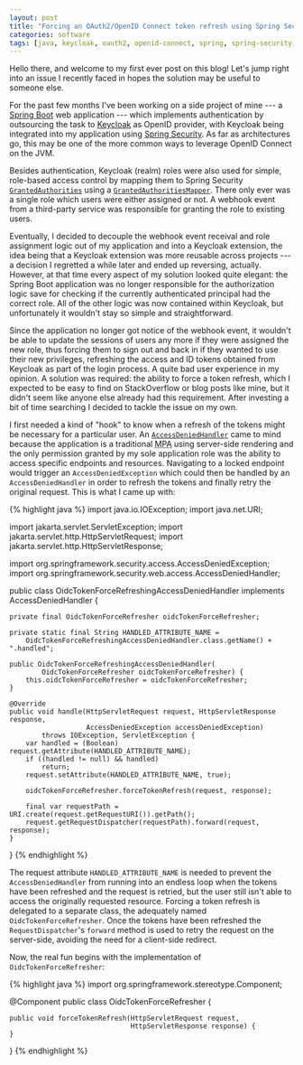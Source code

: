 ```yaml
---
layout: post
title: "Forcing an OAuth2/OpenID Connect token refresh using Spring Security"
categories: software
tags: [java, keycloak, oauth2, openid-connect, spring, spring-security, workaround]
---
```


Hello there, and welcome to my first ever post on this blog! Let's jump right into an issue I recently faced in hopes the solution may be useful to someone else.

For the past few months I've been working on a side project of mine --- a [Spring Boot][spring-boot] web application --- which implements authentication by outsourcing the task to [Keycloak][keycloak] as OpenID provider, with Keycloak being integrated into my application using [Spring Security][spring-security]. As far as architectures go, this may be one of the more common ways to leverage OpenID Connect on the JVM.

Besides authentication, Keycloak (realm) roles were also used for simple, role-based access control by mapping them to Spring Security [`GrantedAuthorities`][granted-authority] using a [`GrantedAuthoritiesMapper`][granted-authorities-mapper]. There only ever was a single role which users were either assigned or not. A webhook event from a third-party service was responsible for granting the role to existing users.

Eventually, I decided to decouple the webhook event receival and role assignment logic out of my application and into a Keycloak extension, the idea being that a Keycloak extension was more reusable across projects --- a decision I regretted a while later and ended up reversing, actually. However, at that time every aspect of my solution looked quite elegant: the Spring Boot application was no longer responsible for the authorization logic save for checking if the currently authenticated principal had the correct role. All of the other logic was now contained within Keycloak, but unfortunately it wouldn't stay so simple and straightforward.

Since the application no longer got notice of the webhook event, it wouldn't be able to update the sessions of users any more if they were assigned the new role, thus forcing them to sign out and back in if they wanted to use their new privileges, refreshing the access and ID tokens obtained from Keycloak as part of the login process. A quite bad user experience in my opinion. A solution was required: the ability to force a token refresh, which I expected to be easy to find on StackOverflow or blog posts like mine, but it didn't seem like anyone else already had this requirement. After investing a bit of time searching I decided to tackle the issue on my own.

I first needed a kind of "hook" to know when a refresh of the tokens might be necessary for a particular user. An [`AccessDeniedHandler`][access-denied-handler] came to mind because the application is a traditional <abbr title="Multi-page application">MPA</abbr> using server-side rendering and the only permission granted by my sole application role was the ability to access specific endpoints and resources. Navigating to a locked endpoint would trigger an `AccessDeniedException` which could then be handled by an `AccessDeniedHandler` in order to refresh the tokens and finally retry the original request. This is what I came up with:

{% highlight java %}
import java.io.IOException;
import java.net.URI;

import jakarta.servlet.ServletException;
import jakarta.servlet.http.HttpServletRequest;
import jakarta.servlet.http.HttpServletResponse;

import org.springframework.security.access.AccessDeniedException;
import org.springframework.security.web.access.AccessDeniedHandler;

public class OidcTokenForceRefreshingAccessDeniedHandler
        implements AccessDeniedHandler {

    private final OidcTokenForceRefresher oidcTokenForceRefresher;

    private static final String HANDLED_ATTRIBUTE_NAME =
        OidcTokenForceRefreshingAccessDeniedHandler.class.getName() + ".handled";

    public OidcTokenForceRefreshingAccessDeniedHandler(
            OidcTokenForceRefresher oidcTokenForceRefresher) {
        this.oidcTokenForceRefresher = oidcTokenForceRefresher;
    }

    @Override
    public void handle(HttpServletRequest request, HttpServletResponse response,
                       AccessDeniedException accessDeniedException)
            throws IOException, ServletException {
        var handled = (Boolean) request.getAttribute(HANDLED_ATTRIBUTE_NAME);
        if ((handled != null) && handled)
            return;
        request.setAttribute(HANDLED_ATTRIBUTE_NAME, true);

        oidcTokenForceRefresher.forceTokenRefresh(request, response);

        final var requestPath = URI.create(request.getRequestURI()).getPath();
        request.getRequestDispatcher(requestPath).forward(request, response);
    }
}
{% endhighlight %}

The request attribute `HANDLED_ATTRIBUTE_NAME` is needed to prevent the `AccessDeniedHandler` from running into an endless loop when the tokens have been refreshed and the request is retried, but the user still isn't able to access the originally requested resource. Forcing a token refresh is delegated to a separate class, the adequately named `OidcTokenForceRefresher`. Once the tokens have been refreshed the `RequestDispatcher`'s `forward` method is used to retry the request on the server-side, avoiding the need for a client-side redirect.

Now, the real fun begins with the implementation of `OidcTokenForceRefresher`:

{% highlight java %}
import org.springframework.stereotype.Component;

@Component
public class OidcTokenForceRefresher {

    public void forceTokenRefresh(HttpServletRequest request,
                                  HttpServletResponse response) {
    }
}
{% endhighlight %}

[keycloak]: https://www.keycloak.org
[spring-boot]: https://spring.io/projects/spring-boot
[spring-security]: https://spring.io/projects/spring-security
[granted-authority]: https://docs.spring.io/spring-security/reference/api/java/org/springframework/security/core/GrantedAuthority.html
[granted-authorities-mapper]: https://docs.spring.io/spring-security/reference/api/java/org/springframework/security/core/authority/mapping/GrantedAuthoritiesMapper.html
[access-denied-handler]: https://docs.spring.io/spring-security/reference/api/java/org/springframework/security/web/access/AccessDeniedHandler.html

